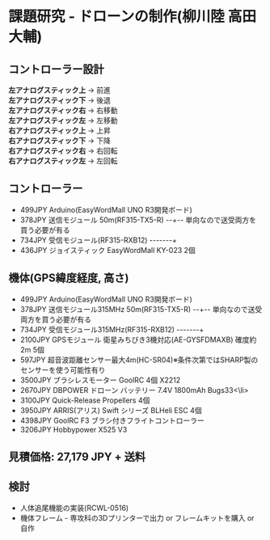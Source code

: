 # 課題研究 - ドローンの制作(柳川陸 高田大輔)

<h2>コントローラー設計</h2>
<strong>左アナログスティック上</strong> -> 前進<br>
<strong>左アナログスティック下</strong> -> 後退<br>
<strong>左アナログスティック右</strong> -> 右移動<br>
<strong>左アナログスティック左</strong> -> 左移動<br>
<strong>右アナログスティック上</strong> -> 上昇<br>
<strong>右アナログスティック下</strong> -> 下降<br>
<strong>右アナログスティック右</strong> -> 右回転<br>
<strong>右アナログスティック左</strong> -> 左回転<br>

<h2>コントローラー</h2>
<ul>
	<li>499JPY Arduino(EasyWordMall UNO R3開発ボード)</li>
	<li>378JPY 送信モジュール 50m(RF315-TX5-R) --+-- 単向なので送受両方を買う必要が有る</li>
	<li>734JPY 受信モジュール(RF315-RXB12) -------+</li>
	<li>436JPY ジョイスティック EasyWordMall KY-023  2個</li>
</ul>

<h2>機体(GPS緯度経度, 高さ)</h2>
<ul>
	<li>499JPY Arduino(EasyWordMall UNO R3開発ボード)</li>
	<li>378JPY 送信モジュール315MHz 50m(RF315-TX5-R) --+-- 単向なので送受両方を買う必要が有る</li>
	<li>734JPY 受信モジュール315MHz(RF315-RXB12) -------+</li>
	<li>2100JPY GPSモジュール 衛星みちびき3機対応(AE-GYSFDMAXB) 確度約2m 5個</li>
	<li>597JPY 超音波距離センサー最大4m(HC-SR04)※条件次第ではSHARP製のセンサーを使う可能性有り</li>
	<li>3500JPY ブラシレスモーター GoolRC 4個 X2212</li>
	<li>2670JPY DBPOWER ドローン バッテリー 7.4V 1800mAh Bugs33<\li>
	<li>3100JPY Quick-Release Propellers 4個</li>
	<li>3950JPY ARRIS(アリス) Swift シリーズ BLHeli ESC 4個</li>
	<li>4398JPY GoolRC F3 ブラシ付きフライトコントローラー</li>
	<li>3206JPY Hobbypower X525 V3</li>
</ul>
		
<h2>見積価格: 27,179 JPY + 送料</h2>

<h2>検討</h2>
<ul>
	<li>人体追尾機能の実装(RCWL-0516)</li>
	<li>機体フレーム - 専攻科の3Dプリンターで出力 or フレームキットを購入 or 自作
</ul>
